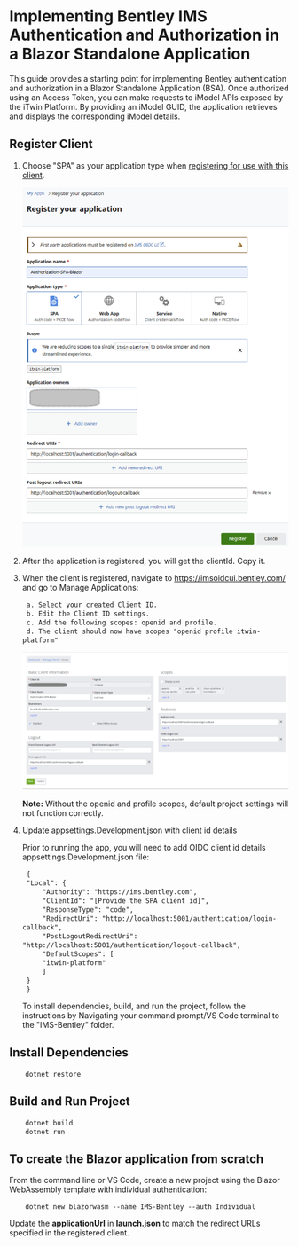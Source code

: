 # Implementing Bentley IMS Authentication and Authorization in a Blazor Standalone Application

This guide provides a starting point for implementing Bentley authentication and authorization in a Blazor Standalone Application (BSA). Once authorized using an Access Token, you can make requests to iModel APIs exposed by the iTwin Platform. By providing an iModel GUID, the application retrieves and displays the corresponding iModel details.

## Register Client

1. Choose "SPA" as your application type when [registering for use with this client](https://developer.bentley.com/register/).

    ![Register Blazor Standalone Application Client](RegisterBlazorAppClient.png)

2. After the application is registered, you will get the clientId. Copy it.

3. When the client is registered, navigate to https://imsoidcui.bentley.com/ and go to Manage Applications:

        a. Select your created Client ID.
        b. Edit the Client ID settings.
        c. Add the following scopes: openid and profile.
        d. The client should now have scopes "openid profile itwin-platform"
        

    ![Update client to Add openid and profile scopes](UpdateClientToAddOpenIdProfileScopes.png)

    **Note:** Without the openid and profile scopes, default project settings will not function correctly.

4. Update appsettings.Development.json with client id details

    Prior to running the app, you will need to add OIDC client id details appsettings.Development.json file:

        {
        "Local": {
            "Authority": "https://ims.bentley.com",
            "ClientId": "[Provide the SPA client id]",
            "ResponseType": "code",
            "RedirectUri": "http://localhost:5001/authentication/login-callback",
            "PostLogoutRedirectUri": "http://localhost:5001/authentication/logout-callback",
            "DefaultScopes": [
            "itwin-platform"
            ]
        }
        }

   To install dependencies, build, and run the project, follow the instructions by Navigating your command prompt/VS Code terminal to the "IMS-Bentley" folder.

## Install Dependencies

        dotnet restore

## Build and Run Project

        dotnet build
        dotnet run

## To create the Blazor application from scratch

From the command line or VS Code, create a new project using the Blazor WebAssembly template with individual authentication:

        dotnet new blazorwasm --name IMS-Bentley --auth Individual

Update the **applicationUrl** in **launch.json** to match the redirect URLs specified in the registered client.
